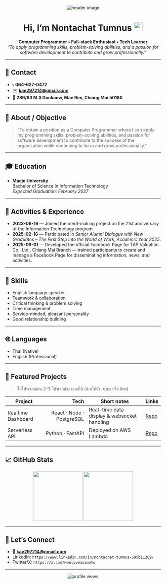 <!-- Banner / Cover -->
<p align="center">
  <img src="assets/banner.png" alt="header image" style="max-width:100%;height:auto;" />
</p>



<h1 align="center">Hi, I’m Nontachat Tumnus <img height="28" src="https://em-content.zobj.net/thumbs/120/apple/354/waving-hand_1f44b.png" /></h1>

<p align="center">
  <strong>Computer Programmer • Full-stack Enthusiast • Tech Learner</strong><br/>
  <em>“To apply programming skills, problem-solving abilities, and a passion for software development to contribute and grow professionally.”</em>
</p>

---

## 📇 Contact
- 📞 **064-627-0472**  
- ✉️ **kae297214@gmail.com**  
- 📍 **289/83 M.3 Donkaew, Mae Rim, Chiang Mai 50180**

---

## 🚀 About / Objective
> "To obtain a position as a Computer Programmer where I can apply my programming skills, problem-solving abilities, and passion for software development to contribute to the success of the organization while continuing to learn and grow professionally."

---

## 🎓 Education
- **Maejo University**  
  Bachelor of Science in Information Technology  
  *Expected Graduation: February 2027*

---

## 📌 Activities & Experience
- **2023-08-19** — Joined the merit-making project on the 21st anniversary of the Information Technology program.  
- **2025-02-16** — Participated in *Senior Alumni Dialogue with New Graduates – The First Step into the World of Work, Academic Year 2025*.  
- **2025-09-01** — Developed the official Facebook Page for TAP Valuation Co., Ltd., Chiang Mai Branch — trained participants to create and manage a Facebook Page for disseminating information, news, and activities.

---

## 🧰 Skills
- English language speaker  
- Teamwork & collaboration  
- Critical thinking & problem solving  
- Time management  
- Service-minded, pleasant personality  
- Good relationship building

---

## 🌐 Languages
- Thai (Native)  
- English (Professional)

---

## 📌 Featured Projects
> ใส่โปรเจกต์เด่น 2–3 โปรเจกต์ของคุณที่นี่ (ลิงก์ไปยัง repo หรือ live)

| Project | Tech | Short notes | Links |
|---|---:|---|---|
| Realtime Dashboard | React · Node · PostgreSQL | Real-time data display & websocket handling | [Repo](https://github.com/⟪USERNAME⟫/realtime-dashboard) |
| Serverless API | Python · FastAPI | Deployed on AWS Lambda | [Repo](https://github.com/⟪USERNAME⟫/serverless-api) |

---

## 📈 GitHub Stats
<div align="center">
  <img height="160" src="https://github-readme-stats.vercel.app/api?username=⟪USERNAME⟫&show_icons=true&hide_border=true" />
  <img height="160" src="https://github-readme-stats.vercel.app/api/top-langs/?username=⟪USERNAME⟫&layout=compact&hide_border=true" />
</div>

---

## 🤝 Let’s Connect
- 💌 **kae297214@gmail.com**  
- LinkedIn: `https://www.linkedin.com/in/nontachat-tumnus-595b11209/`  
- Twitter/X: `https://x.com/Nonloveanimeto`

---

<p align="center">
  <img src="https://komarev.com/ghpvc/?username=⟪USERNAME⟫&style=flat-square" alt="profile views"/>
</p>
